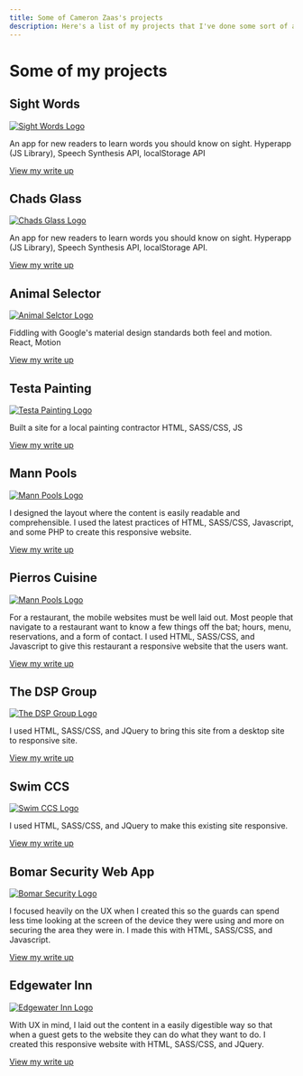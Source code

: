 ```yaml
---
title: Some of Cameron Zaas's projects 
description: Here's a list of my projects that I've done some sort of a write up on.
---
```


# Some of my projects

## Sight Words

<a href="/projects/sightwords">![Sight Words Logo](/images/sightwords-logo.jpg)</a>

An app for new readers to learn words you should know on sight. Hyperapp (JS Library), Speech Synthesis API, localStorage API

[View my write up](/projects/sightwords)

## Chads Glass

<a href="/projects/chads-glass">![Chads Glass Logo](/images/chads-glass-logo.jpg)</a>

An app for new readers to learn words you should know on sight. Hyperapp (JS Library), Speech Synthesis API, localStorage API.

[View my write up](/projects/chads-glass)

## Animal Selector

<a href="/projects/animal-selector">![Animal Selctor Logo](/images/animal-selector-logo.jpg)</a>

Fiddling with Google's material design standards both feel and motion. React, Motion

[View my write up](/projects/animal-selector)

## Testa Painting

<a href="/projects/testa-painting">![Testa Painting Logo](/images/testa-painting-logo.jpg)</a>

Built a site for a local painting contractor HTML, SASS/CSS, JS

[View my write up](/projects/testa-painting)

## Mann Pools

<a href="/projects/mann-pools">![Mann Pools Logo](/images/mann-pools-logo.jpg)</a>

I designed the layout where the content is easily readable and comprehensible. I used the latest practices of HTML, SASS/CSS, Javascript, and some PHP to create this responsive website.

[View my write up](/projects/mann-pools)

## Pierros Cuisine

<a href="/projects/pierros-cuisine">![Mann Pools Logo](/images/pierros-cuisine-logo.jpg)</a>

For a restaurant, the mobile websites must be well laid out. Most people that navigate to a restaurant want to know a few things off the bat; hours, menu, reservations, and a form of contact. I used HTML, SASS/CSS, and Javascript to give this restaurant a responsive website that the users want.

[View my write up](/projects/pierros-cuisine)

## The DSP  Group

<a href="/projects/the-dsp-group">![The DSP Group Logo](/images/dsp-group-logo.jpg)</a>

I used HTML, SASS/CSS, and JQuery to bring this site from a desktop site to responsive site.

[View my write up](/projects/the-dsp-group)

## Swim CCS

<a href="/projects/swim-ccs">![Swim CCS Logo](/images/swim-ccs-logo.jpg)</a>

I used HTML, SASS/CSS, and JQuery to make this existing site responsive.

[View my write up](/projects/swim-ccs)

## Bomar Security Web App

<a href="/projects/bomar-security-app">![Bomar Security Logo](/images/bomar-security-logo.jpg)</a>

I focused heavily on the UX when I created this so the guards can spend less time looking at the screen of the device they were using and more on securing the area they were in. I made this with HTML, SASS/CSS, and Javascript.

[View my write up](/projects/bomar-security-app)

## Edgewater Inn

<a href="/projects/edgewater-inn">![Edgewater Inn Logo](/images/edgewater-inn-logo.jpg)</a>

With UX in mind, I laid out the content in a easily digestible way so that when a guest gets to the website they can do what they want to do. I created this responsive website with HTML, SASS/CSS, and JQuery.

[View my write up](/projects/edgewater-inn)